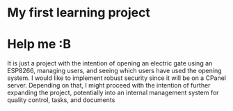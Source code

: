 # My first learning project
# Help me :B
It is just a project with the intention of opening an electric gate using an ESP8266, managing users, and seeing which users have used the opening system. I would like to implement robust security since it will be on a CPanel server. Depending on that, I might proceed with the intention of further expanding the project, potentially into an internal management system for quality control, tasks, and documents

